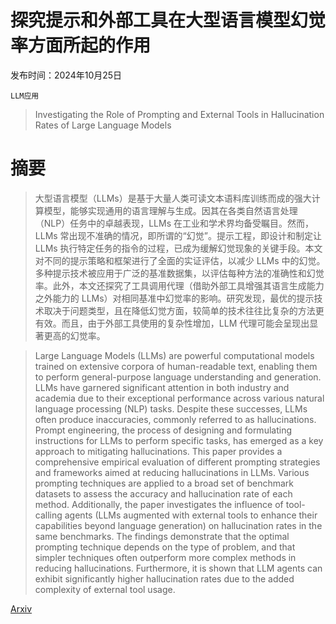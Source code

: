 # 探究提示和外部工具在大型语言模型幻觉率方面所起的作用

发布时间：2024年10月25日

`LLM应用`

> Investigating the Role of Prompting and External Tools in Hallucination Rates of Large Language Models

# 摘要

> 大型语言模型（LLMs）是基于大量人类可读文本语料库训练而成的强大计算模型，能够实现通用的语言理解与生成。因其在各类自然语言处理（NLP）任务中的卓越表现，LLMs 在工业和学术界均备受瞩目。然而，LLMs 常出现不准确的情况，即所谓的“幻觉”。提示工程，即设计和制定让 LLMs 执行特定任务的指令的过程，已成为缓解幻觉现象的关键手段。本文对不同的提示策略和框架进行了全面的实证评估，以减少 LLMs 中的幻觉。多种提示技术被应用于广泛的基准数据集，以评估每种方法的准确性和幻觉率。此外，本文还探究了工具调用代理（借助外部工具增强其语言生成能力之外能力的 LLMs）对相同基准中幻觉率的影响。研究发现，最优的提示技术取决于问题类型，且在降低幻觉方面，较简单的技术往往比复杂的方法更有效。而且，由于外部工具使用的复杂性增加，LLM 代理可能会呈现出显著更高的幻觉率。

> Large Language Models (LLMs) are powerful computational models trained on extensive corpora of human-readable text, enabling them to perform general-purpose language understanding and generation. LLMs have garnered significant attention in both industry and academia due to their exceptional performance across various natural language processing (NLP) tasks. Despite these successes, LLMs often produce inaccuracies, commonly referred to as hallucinations. Prompt engineering, the process of designing and formulating instructions for LLMs to perform specific tasks, has emerged as a key approach to mitigating hallucinations. This paper provides a comprehensive empirical evaluation of different prompting strategies and frameworks aimed at reducing hallucinations in LLMs. Various prompting techniques are applied to a broad set of benchmark datasets to assess the accuracy and hallucination rate of each method. Additionally, the paper investigates the influence of tool-calling agents (LLMs augmented with external tools to enhance their capabilities beyond language generation) on hallucination rates in the same benchmarks. The findings demonstrate that the optimal prompting technique depends on the type of problem, and that simpler techniques often outperform more complex methods in reducing hallucinations. Furthermore, it is shown that LLM agents can exhibit significantly higher hallucination rates due to the added complexity of external tool usage.

[Arxiv](https://arxiv.org/abs/2410.19385)